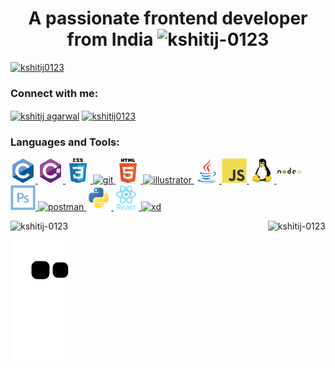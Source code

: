 <h1 align="center">A passionate frontend developer from India <span > <img src="https://komarev.com/ghpvc/?username=kshitij-0123&label=Profile%20views&color=0e75b6&style=flat" alt="kshitij-0123" /> </span></h1>

<p border-radius=5> <a href="https://twitter.com/kshitij0123" target="blank"><img src="https://img.shields.io/twitter/follow/kshitij0123?logo=twitter&style=for-the-badge" alt="kshitij0123" /></a> </p>

<h3 align="left">Connect with me:</h3>
<p align="left">
<a href="https://codepen.io/kshitij agarwal" target="blank"><img align="center" src="https://raw.githubusercontent.com/rahuldkjain/github-profile-readme-generator/master/src/images/icons/Social/codepen.svg" alt="kshitij agarwal" height="30" width="40" /></a>
<a href="https://twitter.com/kshitij0123" target="blank"><img align="center" src="./" alt="kshitij0123" height="30" width="40" /></a>
</p>

<h3 align="left">Languages and Tools:</h3>
<p align="left"> <a href="https://www.cprogramming.com/" target="_blank" rel="noreferrer">
  <img src="https://raw.githubusercontent.com/devicons/devicon/master/icons/c/c-original.svg" alt="c" width="40" height="40"/> </a> <a href="https://www.w3schools.com/cs/" target="_blank" rel="noreferrer"> <img src="https://raw.githubusercontent.com/devicons/devicon/master/icons/csharp/csharp-original.svg" alt="csharp" width="40" height="40"/> </a> <a href="https://www.w3schools.com/css/" target="_blank" rel="noreferrer"> <img src="https://raw.githubusercontent.com/devicons/devicon/master/icons/css3/css3-original-wordmark.svg" alt="css3" width="40" height="40"/> </a> <a href="https://git-scm.com/" target="_blank" rel="noreferrer"> <img src="https://www.vectorlogo.zone/logos/git-scm/git-scm-icon.svg" alt="git" width="40" height="40"/> </a> <a href="https://www.w3.org/html/" target="_blank" rel="noreferrer"> <img src="https://raw.githubusercontent.com/devicons/devicon/master/icons/html5/html5-original-wordmark.svg" alt="html5" width="40" height="40"/> </a> <a href="https://www.adobe.com/in/products/illustrator.html" target="_blank" rel="noreferrer"> <img src="https://www.vectorlogo.zone/logos/adobe_illustrator/adobe_illustrator-icon.svg" alt="illustrator" width="40" height="40"/> </a> <a href="https://www.java.com" target="_blank" rel="noreferrer"> <img src="https://raw.githubusercontent.com/devicons/devicon/master/icons/java/java-original.svg" alt="java" width="40" height="40"/> </a> <a href="https://developer.mozilla.org/en-US/docs/Web/JavaScript" target="_blank" rel="noreferrer"> <img src="https://raw.githubusercontent.com/devicons/devicon/master/icons/javascript/javascript-original.svg" alt="javascript" width="40" height="40"/> </a> <a href="https://www.linux.org/" target="_blank" rel="noreferrer"> <img src="https://raw.githubusercontent.com/devicons/devicon/master/icons/linux/linux-original.svg" alt="linux" width="40" height="40"/> </a> <a href="https://nodejs.org" target="_blank" rel="noreferrer"> <img src="https://raw.githubusercontent.com/devicons/devicon/master/icons/nodejs/nodejs-original-wordmark.svg" alt="nodejs" width="40" height="40"/> </a> <a href="https://www.photoshop.com/en" target="_blank" rel="noreferrer"> <img src="https://raw.githubusercontent.com/devicons/devicon/master/icons/photoshop/photoshop-line.svg" alt="photoshop" width="40" height="40"/> </a> <a href="https://postman.com" target="_blank" rel="noreferrer"> <img src="https://www.vectorlogo.zone/logos/getpostman/getpostman-icon.svg" alt="postman" width="40" height="40"/> </a> <a href="https://www.python.org" target="_blank" rel="noreferrer"> <img src="https://raw.githubusercontent.com/devicons/devicon/master/icons/python/python-original.svg" alt="python" width="40" height="40"/> </a> <a href="https://reactjs.org/" target="_blank" rel="noreferrer"> <img src="https://raw.githubusercontent.com/devicons/devicon/master/icons/react/react-original-wordmark.svg" alt="react" width="40" height="40"/> </a> <a href="https://www.adobe.com/products/xd.html" target="_blank" rel="noreferrer"> <img src="https://cdn.worldvectorlogo.com/logos/adobe-xd.svg" alt="xd" width="40" height="40"/> </a>
</p>


<p>
  <img align="left" src="https://github-readme-stats.vercel.app/api/top-langs?username=kshitij-0123&layout=compact&show_icons=true&title_color=8E00ED&icon_color=D00BE6&hide_border=true&text_color=E2C6E8&border_radius=10px&bg_color=90deg,0d1017,150D17" alt="kshitij-0123" />
</p>
<p>
  &nbsp; <img align="right" height=240px src="https://github-readme-stats.vercel.app/api?username=kshitij-0123&show_icons=true&title_color=8E00ED&icon_color=D00BE6&hide_border=true&text_color=E2C6E8&border_radius=10px&bg_color=90deg,0d1017,150D17" alt="kshitij-0123" />
</p>

![snake gif](https://github.com/Kshitij-0123/Kshitij-0123/blob/output/github-contribution-grid-snake.svg)
  
